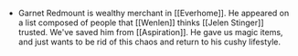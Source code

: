 - Garnet Redmount is wealthy merchant in [[Everhome]]. He appeared on a list composed of people that [[Wenlen]] thinks [[Jelen Stinger]] trusted. We've saved him from [[Aspiration]]. He gave us magic items, and just wants to be rid of this chaos and return to his cushy lifestyle.